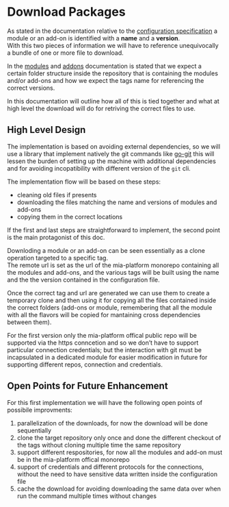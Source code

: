 # Download Packages

As stated in the documentation relative to the [configuration specification] a module or an add-on is
identified with a **name** and a **version**.  
With this two pieces of information we will have to reference unequivocally a bundle of one or more file to download.

In the [modules] and [addons] documentation is stated that we expect a certain folder structure inside the repository
that is containing the modules and/or add-ons and how we expect the tags name for referencing the correct versions.

In this documentation will outline how all of this is tied together and what at high level the download will do
for retriving the correct files to use.

## High Level Design

The implementation is based on avoiding external dependencies, so we will use a library that implement
natively the git commands like [go-git] this will lessen the burden of setting up the machine with additional
dependencies and for avoiding incopatibility with different version of the `git` cli.

The implementation flow will be based on these steps:

- cleaning old files if presents
- downloading the files matching the name and versions of modules and add-ons
- copying them in the correct locations

If the first and last steps are straightforward to implement, the second point is the main protagonist of this doc.

Downloding a module or an add-on can be seen essentially as a clone operation targeted to a specific tag.  
The remote url is set as the url of the mia-platform monorepo containing all the modules and add-ons, and the
various tags will be built using the name and the the version contained in the configuration file.

Once the correct tag and url are generated we can use them to create a temporary clone and then using it for copying
all the files contained inside the correct folders (add-ons or module, remembering that all the module with all the
flavors will be copied for mantaining cross dependencies between them).

For the first version only the mia-platform offical public repo will be supported via the https conncetion
and so we don’t have to support particular connection credentials; but the interaction with git must be
incapsulated in a dedicated module for easier modification in future for supporting different repos, connection
and credentials.

## Open Points for Future Enhancement

For this first implementation we will have the following open points of possibile improvments:

1. parallelization of the downloads, for now the download will be done sequentially
1. clone the target repository only once and done the different checkout of the tags without cloning multiple time
  the same repository
1. support different respositories, for now all the modules and add-on must be in the mia-platform offical monorepo
1. support of credentials and different protocols for the connections, without the need to have sensitive data
  written inside the configuration file
1. cache the download for avoiding downloading the same data over when run the command multiple times without changes

[configuration specification]: design/configuration.md "vab configuration specifications"
[modules]: design/modules.md "modules specification"
[addons]: design/addons.md "add-ons specification"
[go-git]: https://github.com/go-git/go-git "go-git repository"
